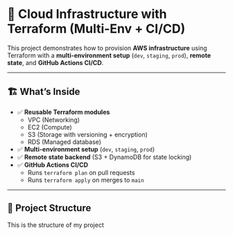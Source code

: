 # 🚀 Cloud Infrastructure with Terraform (Multi-Env + CI/CD)

This project demonstrates how to provision **AWS infrastructure** using Terraform with a **multi-environment setup** (`dev`, `staging`, `prod`), **remote state**, and **GitHub Actions CI/CD**.

---

## 🏗️ What’s Inside
- ✅ **Reusable Terraform modules**
  - VPC (Networking)
  - EC2 (Compute)
  - S3 (Storage with versioning + encryption)
  - RDS (Managed database)
- ✅ **Multi-environment setup** (`dev`, `staging`, `prod`)
- ✅ **Remote state backend** (S3 + DynamoDB for state locking)
- ✅ **GitHub Actions CI/CD**
  - Runs `terraform plan` on pull requests
  - Runs `terraform apply` on merges to `main`

---

## 📂 Project Structure

This is the structure of my project

